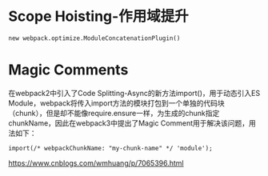 # Scope Hoisting-作用域提升

`new webpack.optimize.ModuleConcatenationPlugin()`

# Magic Comments

在webpack2中引入了Code Splitting-Async的新方法import()，用于动态引入ES Module，webpack将传入import方法的模块打包到一个单独的代码块（chunk），但是却不能像require.ensure一样，为生成的chunk指定chunkName，因此在webpack3中提出了Magic Comment用于解决该问题，用法如下：

`import(/* webpackChunkName: "my-chunk-name" */ 'module');`


https://www.cnblogs.com/wmhuang/p/7065396.html